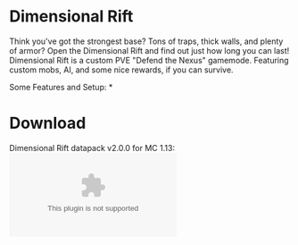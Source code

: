 # Dimensional Rift
Think you've got the strongest base? Tons of traps, thick walls, and plenty of armor? Open the Dimensional Rift and find out just how long you can last! Dimensional Rift is a custom PVE "Defend the Nexus" gamemode. Featuring custom mobs, AI, and some nice rewards, if you can survive.

Some Features and Setup:
*

# Download

Dimensional Rift datapack v2.0.0 for MC 1.13: ![download](https://www.dropbox.com/s/nprfz1g76wsdpq0/DimensionalRift.zip?dl=1)
